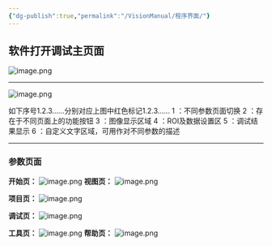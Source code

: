 ```yaml
---
{"dg-publish":true,"permalink":"/VisionManual/程序界面/"}
---
```


## 软件打开调试主页面

![image.png](https://tc.899900.xyz/img/202408210817689.png)

---

![image.png](https://tc.899900.xyz/img/202408210844899.png)

如下序号1.2.3……分别对应上图中红色标记1.2.3……
1 ：不同参数页面切换
2 ：存在于不同页面上的功能按钮
3 ：图像显示区域
4 ：ROI及数据设置区
5 ：调试结果显示
6 ：自定义文字区域，可用作对不同参数的描述

---

### 参数页面

**开始页：**
![image.png](https://tc.899900.xyz/img/202408210825158.png)
**视图页：**
![image.png](https://tc.899900.xyz/img/202408210826019.png)

**项目页：**
![image.png](https://tc.899900.xyz/img/202408210827191.png)

**调试页：**
![image.png](https://tc.899900.xyz/img/202408210828572.png)

**工具页：**
![image.png](https://tc.899900.xyz/img/202408210829189.png)
**帮助页：**
![image.png](https://tc.899900.xyz/img/202408210830880.png)
